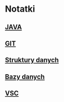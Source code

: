 # Notatki

## [JAVA](./java)

## [GIT](./git/README.md)

## [Struktury danych](./data_structure/README.md)

## [Bazy danych](./databases/README.md)

## [VSC](./vsc/README.md)

